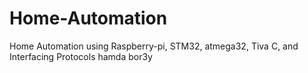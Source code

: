 # Home-Automation
Home Automation using Raspberry-pi, STM32, atmega32, Tiva C, and Interfacing Protocols
hamda
bor3y